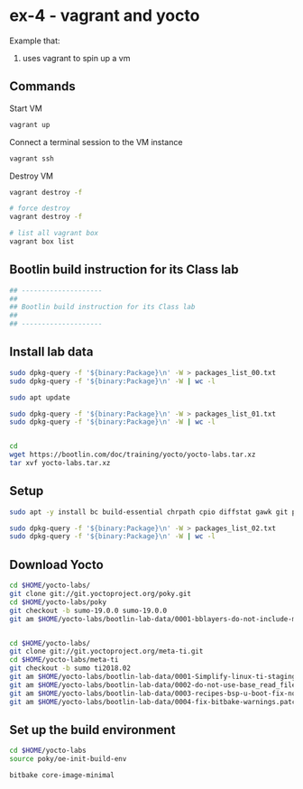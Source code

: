 # ex-4 - vagrant and yocto

Example that:

 1. uses vagrant to spin up a vm

## Commands

Start VM

```sh
vagrant up
```

Connect a terminal session to the VM instance

```sh
vagrant ssh
```

Destroy VM

```sh
vagrant destroy -f

# force destroy
vagrant destroy -f
```

```sh
# list all vagrant box
vagrant box list
```

## Bootlin build instruction for its Class lab

```sh
## --------------------
##
## Bootlin build instruction for its Class lab
##
## --------------------
```

## Install lab data

```sh
sudo dpkg-query -f '${binary:Package}\n' -W > packages_list_00.txt
sudo dpkg-query -f '${binary:Package}\n' -W | wc -l

sudo apt update

sudo dpkg-query -f '${binary:Package}\n' -W > packages_list_01.txt
sudo dpkg-query -f '${binary:Package}\n' -W | wc -l


cd
wget https://bootlin.com/doc/training/yocto/yocto-labs.tar.xz
tar xvf yocto-labs.tar.xz
```

## Setup

```sh
sudo apt -y install bc build-essential chrpath cpio diffstat gawk git python texinfo wget

sudo dpkg-query -f '${binary:Package}\n' -W > packages_list_02.txt
sudo dpkg-query -f '${binary:Package}\n' -W | wc -l
```

## Download Yocto

```sh
cd $HOME/yocto-labs/
git clone git://git.yoctoproject.org/poky.git
cd $HOME/yocto-labs/poky
git checkout -b sumo-19.0.0 sumo-19.0.0
git am $HOME/yocto-labs/bootlin-lab-data/0001-bblayers-do-not-include-meta-yocto-bsp.patch


cd $HOME/yocto-labs/
git clone git://git.yoctoproject.org/meta-ti.git
cd $HOME/yocto-labs/meta-ti
git checkout -b sumo ti2018.02
git am $HOME/yocto-labs/bootlin-lab-data/0001-Simplify-linux-ti-staging-recipe.patch
git am $HOME/yocto-labs/bootlin-lab-data/0002-do-not-use-base_read_file.patch
git am $HOME/yocto-labs/bootlin-lab-data/0003-recipes-bsp-u-boot-fix-non-booting-U-Boot.patch
git am $HOME/yocto-labs/bootlin-lab-data/0004-fix-bitbake-warnings.patch
```

## Set up the build environment

```sh
cd $HOME/yocto-labs
source poky/oe-init-build-env

bitbake core-image-minimal
```
